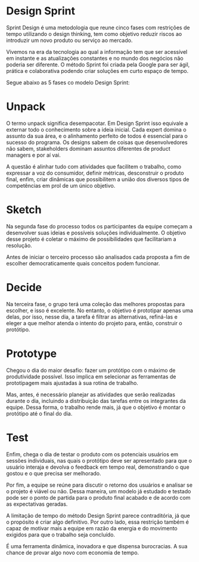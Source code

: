 # Design Sprint 

Sprint Design é uma metodologia que reune cinco fases com restrições de tempo utilizando o design thinking, tem como objetivo reduzir riscos ao introduzir um novo produto ou serviço ao mercado.

 Vivemos na era da tecnologia ao qual a informação tem que ser acessível em instante e as atualizações constantes e no mundo dos negócios não poderia ser diferente. O método Sprint foi criada pela Google para ser ágil, prática e colaborativa podendo criar soluções em curto espaço de tempo.

Segue abaixo as 5 fases co modelo Design Sprint: 

# Unpack

O termo unpack significa desempacotar. Em Design Sprint isso equivale a externar todo o conhecimento sobre a ideia inicial. Cada expert domina o assunto da sua área, e o alinhamento perfeito de todos é essencial para o sucesso do programa. Os designs sabem de coisas que desenvolvedores não sabem, stakeholders dominam assuntos diferentes de product managers e por aí vai.

A questão é alinhar tudo com atividades que facilitem o trabalho, como expressar a voz do consumidor, definir métricas, desconstruir o produto final, enfim, criar dinâmicas que possibilitem a união dos diversos tipos de competências em prol de um único objetivo.

# Sketch 

Na segunda fase do processo todos os participantes da equipe começam a desenvolver suas ideias e possíveis soluções individualmente. O objetivo desse projeto é coletar o máximo de possibilidades que facilitariam a resolução.

Antes de iniciar o terceiro processo são analisados cada proposta a fim de escolher democraticamente quais conceitos podem funcionar.

# Decide

Na terceira  fase, o grupo terá uma coleção das melhores propostas para escolher, e isso é excelente. No entanto, o objetivo é prototipar apenas uma delas, por isso, nesse dia, a tarefa é filtrar as alternativas, refiná-las e eleger a que melhor atenda o intento do projeto para, então, construir o protótipo.

# Prototype

Chegou o dia do maior desafio: fazer um protótipo com o máximo de produtividade possível. Isso implica em selecionar as ferramentas de prototipagem mais ajustadas à sua rotina de trabalho.

Mas, antes, é necessário planejar as atividades que serão realizadas durante o dia, incluindo a distribuição das tarefas entre os integrantes da equipe. Dessa forma, o trabalho rende mais, já que o objetivo é montar o protótipo até o final do dia.
# Test

Enfim, chega o dia de testar o produto com os potenciais usuários em sessões individuais, nas quais o protótipo deve ser apresentado para que o usuário interaja e devolva o feedback em tempo real, demonstrando o que gostou e o que precisa ser melhorado.

Por fim, a equipe se reúne para discutir o retorno dos usuários e analisar se o projeto é viável ou não. Dessa maneira, um modelo já estudado e testado pode ser o ponto de partida para o produto final acabado e de acordo com as expectativas geradas.

A limitação de tempo do método Design Sprint parece contraditória, já que o propósito é criar algo definitivo. Por outro lado, essa restrição também é capaz de motivar mais a equipe em razão da energia e do movimento exigidos para que o trabalho seja concluído. 

É uma ferramenta dinâmica, inovadora e que dispensa burocracias. A sua chance de provar algo novo com economia de tempo.